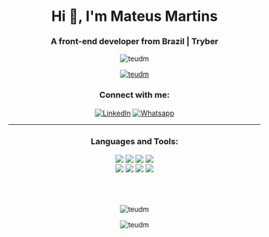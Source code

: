 <h1 align="center">Hi 👋, I'm Mateus Martins</h1>
<h3 align="center">A front-end developer from Brazil | Tryber</h3>

<p align="center"> <img src="https://komarev.com/ghpvc/?username=teudm&label=Profile%20views&color=blueviolet&style=for-the-badge&label=VISITOR+NUMBER:" alt="teudm" /></p>

<p align="center"> <a href="https://github.com/ryo-ma/github-profile-trophy"><img src="https://github-profile-trophy.vercel.app/?username=teudm&row=2&column=2&theme=dracula&no-frame=true&rank=SSS,SS,S,AAA,AA,A,B,C" alt="teudm" /></a> </p>


<h3 align="center">Connect with me:</h3>
<p align="center">
<a href="https://linkedin.com/in/teudm" target="blank"><img align="center" src="https://icongr.am/devicon/linkedin-plain.svg?size=50&color=8a2be2" alt="LinkedIn" /></a>
<a href="https://wa.me/5521991401164" target="blank"><img align="center" src="https://icongr.am/fontawesome//whatsapp.svg?size=55&color=8a2be2" alt="Whatsapp" /></a>
</p>

---------

<h3 align="center">Languages and Tools:</h3>
<p align="center"> 
  <img src="https://icongr.am/simple/linux.svg?size=50&color=8a2be2" />
  <img src="https://icongr.am/devicon/ubuntu-plain-wordmark.svg?size=50&color=8a2be2" />
  <img src="https://icongr.am/devicon/css3-plain-wordmark.svg?size=50&color=8a2be2" />
  <img src="https://icongr.am/devicon/html5-plain-wordmark.svg?size=50&color=8a2be2" />
  <br>
  <img src="https://icongr.am/devicon/javascript-plain.svg?size=50&color=8a2be2" />
  <img src="https://icongr.am/material/react.svg?size=50&color=8a2be2" />
  <img src="https://icongr.am/simple/redux.svg?size=50&color=8a2be2" />
  <img src="https://icongr.am/simple/jest.svg?size=50&color=8a2be2" />
  
</p>

<br><br>

<p align="center"><img align="center" src="https://github-readme-stats.vercel.app/api?username=teudm&show_icons=true&theme=dracula&locale=en" alt="teudm" /></p>

<p align="center"><img align="center" src="https://github-readme-streak-stats.herokuapp.com/?user=teudm&theme=dracula" alt="teudm" /></p>
